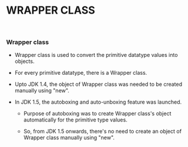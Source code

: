# **WRAPPER CLASS**

<br>

### **Wrapper class**

+ Wrapper class is used to convert the primitive datatype values into objects.

+ For every primitive datatype, there is a Wrapper class.

+ Upto JDK 1.4, the object of Wrapper class was needed to be created manually using "new".

+ In JDK 1.5, the autoboxing and auto-unboxing feature was launched.

  + Purpose of autoboxing was to create Wrapper class's object automatically for the primitive type values.

  + So, from JDK 1.5 onwards, there's no need to create an object of Wrapper class manually using "new".
